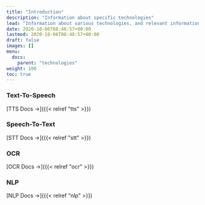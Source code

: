 ```yaml
---
title: "Introduction"
description: "Information about specific technologies"
lead: "Information about various technologies, and relevant information related to them"
date: 2020-10-06T08:48:57+00:00
lastmod: 2020-10-06T08:48:57+00:00
draft: false
images: []
menu:
  docs:
    parent: "technologies"
weight: 100
toc: true
---
```



### Text-To-Speech

[TTS Docs →]({{< relref "tts" >}})

### Speech-To-Text

[STT Docs →]({{< relref "stt" >}})

### OCR

[OCR Docs →]({{< relref "ocr" >}})

### NLP

[NLP Docs →]({{< relref "nlp" >}})
